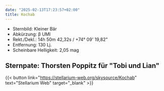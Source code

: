 ```yaml
---
date: "2025-02-13T17:23:57+02:00"
title: Kochab
---
```


- Sternbild: Kleiner Bär
- Abkürzung: β UMI
- Rekt./Dekl.: 14h 50m 42,32s / +74° 09' 19,82"
- Entfernung: 130 Lj.
- Scheinbare Helligkeit: 2,05 mag

## Sternpate: Thorsten Poppitz für "Tobi und Lian"

{{< button link="https://stellarium-web.org/skysource/Kochab" text="Stellarium Web" target="_blank" >}}
